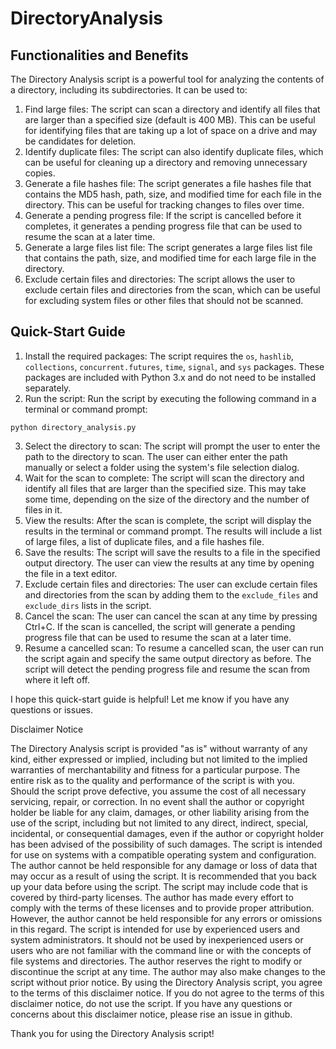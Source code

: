 # DirectoryAnalysis
Functionalities and Benefits
----------------------------

The Directory Analysis script is a powerful tool for analyzing the contents of a directory, including its subdirectories. It can be used to:

1. Find large files: The script can scan a directory and identify all files that are larger than a specified size (default is 400 MB). This can be useful for identifying files that are taking up a lot of space on a drive and may be candidates for deletion.
2. Identify duplicate files: The script can also identify duplicate files, which can be useful for cleaning up a directory and removing unnecessary copies.
3. Generate a file hashes file: The script generates a file hashes file that contains the MD5 hash, path, size, and modified time for each file in the directory. This can be useful for tracking changes to files over time.
4. Generate a pending progress file: If the script is cancelled before it completes, it generates a pending progress file that can be used to resume the scan at a later time.
5. Generate a large files list file: The script generates a large files list file that contains the path, size, and modified time for each large file in the directory.
6. Exclude certain files and directories: The script allows the user to exclude certain files and directories from the scan, which can be useful for excluding system files or other files that should not be scanned.

Quick-Start Guide
-----------------

1. Install the required packages: The script requires the `os`, `hashlib`, `collections`, `concurrent.futures`, `time`, `signal`, and `sys` packages. These packages are included with Python 3.x and do not need to be installed separately.
2. Run the script: Run the script by executing the following command in a terminal or command prompt:
```
python directory_analysis.py
```
3. Select the directory to scan: The script will prompt the user to enter the path to the directory to scan. The user can either enter the path manually or select a folder using the system's file selection dialog.
4. Wait for the scan to complete: The script will scan the directory and identify all files that are larger than the specified size. This may take some time, depending on the size of the directory and the number of files in it.
5. View the results: After the scan is complete, the script will display the results in the terminal or command prompt. The results will include a list of large files, a list of duplicate files, and a file hashes file.
6. Save the results: The script will save the results to a file in the specified output directory. The user can view the results at any time by opening the file in a text editor.
7. Exclude certain files and directories: The user can exclude certain files and directories from the scan by adding them to the `exclude_files` and `exclude_dirs` lists in the script.
8. Cancel the scan: The user can cancel the scan at any time by pressing Ctrl+C. If the scan is cancelled, the script will generate a pending progress file that can be used to resume the scan at a later time.
9. Resume a cancelled scan: To resume a cancelled scan, the user can run the script again and specify the same output directory as before. The script will detect the pending progress file and resume the scan from where it left off.

I hope this quick-start guide is helpful! Let me know if you have any questions or issues.

Disclaimer Notice

The Directory Analysis script is provided "as is" without warranty of any kind, either expressed or implied, including but not limited to the implied warranties of merchantability and fitness for a particular purpose. The entire risk as to the quality and performance of the script is with you. Should the script prove defective, you assume the cost of all necessary servicing, repair, or correction.
In no event shall the author or copyright holder be liable for any claim, damages, or other liability arising from the use of the script, including but not limited to any direct, indirect, special, incidental, or consequential damages, even if the author or copyright holder has been advised of the possibility of such damages.
The script is intended for use on systems with a compatible operating system and configuration. The author cannot be held responsible for any damage or loss of data that may occur as a result of using the script. It is recommended that you back up your data before using the script.
The script may include code that is covered by third-party licenses. The author has made every effort to comply with the terms of these licenses and to provide proper attribution. However, the author cannot be held responsible for any errors or omissions in this regard.
The script is intended for use by experienced users and system administrators. It should not be used by inexperienced users or users who are not familiar with the command line or with the concepts of file systems and directories.
The author reserves the right to modify or discontinue the script at any time. The author may also make changes to the script without prior notice.
By using the Directory Analysis script, you agree to the terms of this disclaimer notice. If you do not agree to the terms of this disclaimer notice, do not use the script.
If you have any questions or concerns about this disclaimer notice, please rise an issue in github.

Thank you for using the Directory Analysis script!
